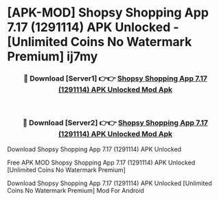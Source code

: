 # [APK-MOD] Shopsy Shopping App 7.17 (1291114) APK Unlocked - [Unlimited Coins No Watermark Premium] ij7my



<div align="center">
<h3>🔴 Download [Server1] 👉👉 <a href="https://momento.my/?title=Shopsy_Shopping_App_7.17_(1291114)_APK_Unlocked">Shopsy Shopping App 7.17 (1291114) APK Unlocked Mod Apk</a></h3><br>

<h3>🔴 Download [Server2] 👉👉 <a href="https://momento.my/?title=Shopsy_Shopping_App_7.17_(1291114)_APK_Unlocked">Shopsy Shopping App 7.17 (1291114) APK Unlocked Mod Apk</a></h3>
</div>



Download Shopsy Shopping App 7.17 (1291114) APK Unlocked 

Free APK MOD Shopsy Shopping App 7.17 (1291114) APK Unlocked [Unlimited Coins No Watermark Premium]

Download Shopsy Shopping App 7.17 (1291114) APK Unlocked [Unlimited Coins No Watermark Premium] Mod For Android
